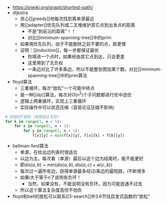 - https://oiwiki.org/graph/shortest-path/
- dijkstra
  - 贪心[[greedy]]地每次找到离单源最近
  - 用[[adapter]]优先队列或二叉堆维护其它点到出发点的距离
    - 不是“到前沿的距离”！！
    - 对比[[minimum-spanning-tree]]中的prim
  - 如果用优先队列，由于不能删除之前不要的点，故更慢
  - 证明：[[induction]]，每一步都保证最优
    - 你填进一个点时，如果经由其它点到达，只会更差
    - 这里用到了无负权
    - 一条边对比了许多条边，所以不能整张图加某个数。对比[[minimum-spanning-tree]]中的prim算法
- floyd算法
  - 三重循环，每次“放松”一个可能中转点
  - 是一种[[dp]]算法，每次对$O(n^2)$个子问题都进行优中选优
  - 逻辑上两重循环，实现上三重循环
  - 实际操作中可以状态压缩（容易论证压缩不影响）
```python
# 初始时f是权（有限或正无穷）
for k in range(1, n + 1):
    for x in range(1, n + 1):
        for y in range(1, n + 1):
            f[x][y] = min(f[x][y], f[x][k] + f[k][y])
```
- bellman-ford算法
  - 单源，在给出边列表时很适合
  - 以边为主。每次看（单源）最后以这个边为结尾时，能不能更好
  - 即$dis(a,b)=min(dis(a,b), dis(a,c)+w(c,b))$
  - 每次过一遍所有边，获得单源最多经过$i$条边的最短路，$i$不断增多
  - 如果$i$大于等于$n$了说明有负环！
    - 当然，如果没有，不能说明没有负环。因为可能连通不过去
  - 所以这个算法复杂度高但不怕负
- floyd和bell的放松可以联系[[3-search]]中3.6节找启发式函数的“放松”